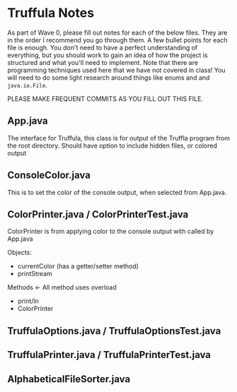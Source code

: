 # Truffula Notes
As part of Wave 0, please fill out notes for each of the below files. They are in the order I recommend you go through them. A few bullet points for each file is enough. You don't need to have a perfect understanding of everything, but you should work to gain an idea of how the project is structured and what you'll need to implement. Note that there are programming techniques used here that we have not covered in class! You will need to do some light research around things like enums and and `java.io.File`.

PLEASE MAKE FREQUENT COMMITS AS YOU FILL OUT THIS FILE.

## App.java

The interface for Truffula, this class is for output of the Truffla program from the root directory. Should have option to include hidden files, or colored output

## ConsoleColor.java

This is to set the color of the console output, when selected from App.java.

## ColorPrinter.java / ColorPrinterTest.java

ColorPrinter is from applying color to the console output with called by App.java

Objects:
- currentColor (has a getter/setter method)
- printStream

Methods <- All method uses overload
- print/ln 
- ColorPrinter

## TruffulaOptions.java / TruffulaOptionsTest.java

## TruffulaPrinter.java / TruffulaPrinterTest.java

## AlphabeticalFileSorter.java